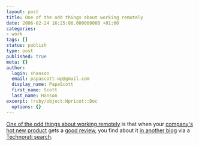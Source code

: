 ```yaml
---
layout: post
title: One of the odd things about working remotely
date: 2006-02-24 16:25:08.000000000 +01:00
categories:
- work
tags: []
status: publish
type: post
published: true
meta: {}
author:
  login: shanson
  email: papascott-wp@gmail.com
  display_name: PapaScott
  first_name: Scott
  last_name: Hanson
excerpt: !ruby/object:Hpricot::Doc
  options: {}
---
```

<p><a href="http://inessential.com/?comments=1&postid=3257" title="inessential.com: Weblog: Comments for &lsquo;New digs&rsquo;">One of the odd things about working remotely</a> is that when your <a href="http://mabber.com">company's hot new product</a> gets a <a href="http://www.techcrunch.com/2006/02/23/mabber-mobile-instant-messaging/">good review</a>, you find about it <a href="http://laughingmeme.org/articles/2006/02/23/papascott-s-project-mabber">in another blog</a> via a <a href="http://www.technorati.com/search/www.papascott.de">Technorati search</a>. </p>
